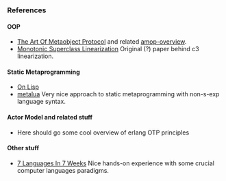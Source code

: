 <link rel="stylesheet" href="/css/markdown.css"></link>


### References

#### OOP

* [The Art Of Metaobject Protocol](./amop) and related
  [amop-overview](#).
* [Monotonic Superclass Linearization](http://192.220.96.201/dylan/linearization-oopsla96.html)
  Original (?) paper behind c3 linearization.

#### Static Metaprogramming

* [On Lisp](#)
* [metalua](http://metalua.blogspot.com) Very nice approach to
  static metaprogramming with non-s-exp language syntax.

#### Actor Model and related stuff

* Here should go some cool overview of erlang OTP principles

#### Other stuff

* [7 Languages In 7 Weeks](#) Nice hands-on experience with some crucial
  computer languages paradigms.


